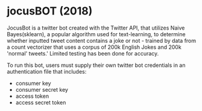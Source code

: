 # jocusBOT (2018)
JocusBot is a twitter bot created with the Twitter API, that utilizes Naive Bayes(sklearn), a popular algorithm used for text-learning,
to determine whether inputted tweet content contains a joke or not - trained by data from a count vectorizer that uses a corpus
of 200k English Jokes and 200k 'normal' tweets.' Limited testing has been done for accuracy.

To run this bot, users must supply their own twitter bot credentials
in an authentication file that includes:
  - consumer key
  - consumer secret key
  - access token
  - access secret token
